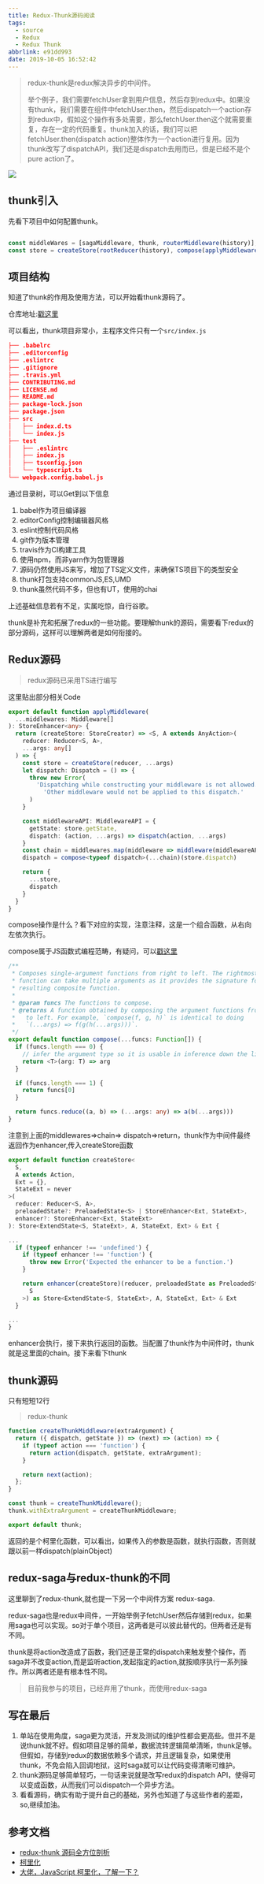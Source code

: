 ```yaml
---
title: Redux-Thunk源码阅读
tags:
  - source
  - Redux
  - Redux Thunk
abbrlink: e91dd993
date: 2019-10-05 16:52:42
---
```


> redux-thunk是redux解决异步的中间件。
> 
> 举个例子，我们需要fetchUser拿到用户信息，然后存到redux中。如果没有thunk，我们需要在组件中fetchUser.then，然后dispatch一个action存到redux中，假如这个操作有多处需要，那么fetchUser.then这个就需要重复，存在一定的代码重复。thunk加入的话，我们可以把fetchUser.then(dispatch action)整体作为一个action进行复用。因为thunk改写了dispatchAPI，我们还是dispatch去用而已，但是已经不是个pure action了。

 ![](http://static.1991421.cn/2019-10-05-025840.jpg)
 
 
## thunk引入

先看下项目中如何配置thunk。

```javascript

const middleWares = [sagaMiddleware, thunk, routerMiddleware(history)];
const store = createStore(rootReducer(history), compose(applyMiddleware(...middleWares), reduxDevtools));
```


## 项目结构

知道了thunk的作用及使用方法，可以开始看thunk源码了。

仓库地址:[戳这里](https://github.com/reduxjs/redux-thunk)

可以看出，thunk项目非常小，主程序文件只有一个`src/index.js`


```json
├── .babelrc 		   
├── .editorconfig  
├── .eslintrc 
├── .gitignore
├── .travis.yml 	
├── CONTRIBUTING.md
├── LICENSE.md
├── README.md
├── package-lock.json
├── package.json
├── src
│   ├── index.d.ts	
│   └── index.js  
├── test
│   ├── .eslintrc
│   ├── index.js
│   ├── tsconfig.json
│   └── typescript.ts
└── webpack.config.babel.js 

```

通过目录树，可以Get到以下信息

1. babel作为项目编译器
2. editorConfig控制编辑器风格
3. eslint控制代码风格
4. git作为版本管理
5. travis作为CI构建工具
6. 使用npm，而非yarn作为包管理器
7. 源码仍然使用JS来写，增加了TS定义文件，来确保TS项目下的类型安全
8. thunk打包支持commonJS,ES,UMD
9. thunk虽然代码不多，但也有UT，使用的chai

上述基础信息若有不足，实属吃惊，自行谷歌。

thunk是补充和拓展了redux的一些功能。要理解thunk的源码，需要看下redux的部分源码，这样可以理解两者是如何衔接的。

## Redux源码

> redux源码已采用TS进行编写

这里贴出部分相关Code

```typescript
export default function applyMiddleware(
  ...middlewares: Middleware[]
): StoreEnhancer<any> {
  return (createStore: StoreCreator) => <S, A extends AnyAction>(
    reducer: Reducer<S, A>,
    ...args: any[]
  ) => {
    const store = createStore(reducer, ...args)
    let dispatch: Dispatch = () => {
      throw new Error(
        'Dispatching while constructing your middleware is not allowed. ' +
          'Other middleware would not be applied to this dispatch.'
      )
    }

    const middlewareAPI: MiddlewareAPI = {
      getState: store.getState,
      dispatch: (action, ...args) => dispatch(action, ...args)
    }
    const chain = middlewares.map(middleware => middleware(middlewareAPI))
    dispatch = compose<typeof dispatch>(...chain)(store.dispatch)

    return {
      ...store,
      dispatch
    }
  }
}

```

compose操作是什么？看下对应的实现，注意注释，这是一个组合函数，从右向左依次执行。

compose属于JS函数式编程范畴，有疑问，可以[戳这里](https://llh911001.gitbooks.io/mostly-adequate-guide-chinese/content/ch5.html)


```typescript
/**
 * Composes single-argument functions from right to left. The rightmost
 * function can take multiple arguments as it provides the signature for the
 * resulting composite function.
 *
 * @param funcs The functions to compose.
 * @returns A function obtained by composing the argument functions from right
 *   to left. For example, `compose(f, g, h)` is identical to doing
 *   `(...args) => f(g(h(...args)))`.
 */
export default function compose(...funcs: Function[]) {
  if (funcs.length === 0) {
    // infer the argument type so it is usable in inference down the line
    return <T>(arg: T) => arg
  }

  if (funcs.length === 1) {
    return funcs[0]
  }

  return funcs.reduce((a, b) => (...args: any) => a(b(...args)))
}

```

注意到上面的middlewares=>chain=> dispatch=>return，thunk作为中间件最终返回作为enhancer,传入createStore函数


```typescript
export default function createStore<
  S,
  A extends Action,
  Ext = {},
  StateExt = never
>(
  reducer: Reducer<S, A>,
  preloadedState?: PreloadedState<S> | StoreEnhancer<Ext, StateExt>,
  enhancer?: StoreEnhancer<Ext, StateExt>
): Store<ExtendState<S, StateExt>, A, StateExt, Ext> & Ext {

...
  if (typeof enhancer !== 'undefined') {
    if (typeof enhancer !== 'function') {
      throw new Error('Expected the enhancer to be a function.')
    }

    return enhancer(createStore)(reducer, preloadedState as PreloadedState<
      S
    >) as Store<ExtendState<S, StateExt>, A, StateExt, Ext> & Ext
  }

...
}
```

enhancer会执行，接下来执行返回的函数。当配置了thunk作为中间件时，thunk就是这里面的chain。接下来看下thunk

## thunk源码

只有短短12行

> redux-thunk


```javascript
function createThunkMiddleware(extraArgument) {
  return ({ dispatch, getState }) => (next) => (action) => {
    if (typeof action === 'function') {
      return action(dispatch, getState, extraArgument);
    }

    return next(action);
  };
}

const thunk = createThunkMiddleware();
thunk.withExtraArgument = createThunkMiddleware;

export default thunk;
```

返回的是个柯里化函数，可以看出，如果传入的参数是函数，就执行函数，否则就跟以前一样dispatch(plainObject)

## redux-saga与redux-thunk的不同
这里聊到了redux-thunk,就也提一下另一个中间件方案 redux-saga.

redux-saga也是redux中间件，一开始举例子fetchUser然后存储到redux，如果用saga也可以实现。so对于单个项目，这两者是可以彼此替代的。但两者还是有不同。

thunk是将action改造成了函数，我们还是正常的dispatch来触发整个操作，而saga并不改变action,而是监听action,发起指定的action,就按顺序执行一系列操作。所以两者还是有根本性不同。 

> 目前我参与的项目，已经弃用了thunk，而使用redux-saga

## 写在最后

1. 单站在使用角度，saga更为灵活，开发及测试的维护性都会更高些。但并不是说thunk就不好。假如项目足够的简单，数据流转逻辑简单清晰，thunk足够。但假如，存储到redux的数据依赖多个请求，并且逻辑复杂，如果使用thunk，不免会陷入回调地狱，这时saga就可以让代码变得清晰可维护。
2. thunk源码足够简单轻巧，一句话来说就是改写redux的dispatch API，使得可以变成函数，从而我们可以dispatch一个异步方法。
3. 看看源码，确实有助于提升自己的基础，另外也知道了与这些作者的差距，so,继续加油。

## 参考文档

- [redux-thunk 源码全方位剖析](https://sosout.github.io/2018/09/09/redux-thunk-source-analysis.html)
- [柯里化](https://zh.wikipedia.org/wiki/%E6%9F%AF%E9%87%8C%E5%8C%96)
- [大佬，JavaScript 柯里化，了解一下？](https://juejin.im/post/5af13664f265da0ba266efcf)